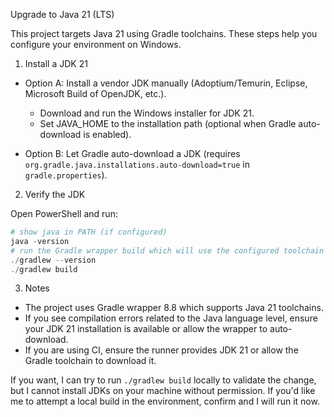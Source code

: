 Upgrade to Java 21 (LTS)

This project targets Java 21 using Gradle toolchains. These steps help you configure your environment on Windows.

1) Install a JDK 21

- Option A: Install a vendor JDK manually (Adoptium/Temurin, Eclipse, Microsoft Build of OpenJDK, etc.).
  - Download and run the Windows installer for JDK 21.
  - Set JAVA_HOME to the installation path (optional when Gradle auto-download is enabled).

- Option B: Let Gradle auto-download a JDK (requires `org.gradle.java.installations.auto-download=true` in `gradle.properties`).

2) Verify the JDK

Open PowerShell and run:

```powershell
# show java in PATH (if configured)
java -version
# run the Gradle wrapper build which will use the configured toolchain
./gradlew --version
./gradlew build
```

3) Notes

- The project uses Gradle wrapper 8.8 which supports Java 21 toolchains.
- If you see compilation errors related to the Java language level, ensure your JDK 21 installation is available or allow the wrapper to auto-download.
- If you are using CI, ensure the runner provides JDK 21 or allow the Gradle toolchain to download it.

If you want, I can try to run `./gradlew build` locally to validate the change, but I cannot install JDKs on your machine without permission. If you'd like me to attempt a local build in the environment, confirm and I will run it now.